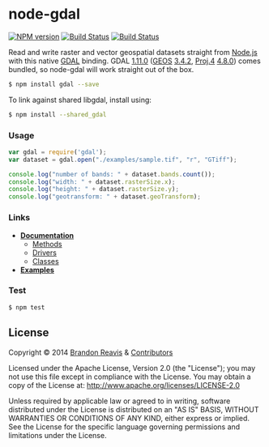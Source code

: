 # node-gdal
[![NPM version](https://badge.fury.io/js/gdal.png)](http://badge.fury.io/js/gdal)
[![Build Status](https://travis-ci.org/naturalatlas/node-gdal.png?branch=master)](https://travis-ci.org/naturalatlas/node-gdal)
[![Build Status](https://ci.appveyor.com/api/projects/status/mo06c2r5opdwak95)](https://ci.appveyor.com/project/brianreavis/node-gdal)

Read and write raster and vector geospatial datasets straight from [Node.js](http://nodejs.org) with this native [GDAL](http://www.gdal.org/) binding. GDAL [1.11.0](http://trac.osgeo.org/gdal/wiki/Release/1.11.0-News) ([GEOS](http://trac.osgeo.org/geos/) [3.4.2](http://trac.osgeo.org/geos/browser/tags/3.4.2/NEWS), [Proj.4](http://trac.osgeo.org/proj/) [4.8.0](http://www.osgeo.org/node/1268)) comes bundled, so node-gdal will work straight out of the box.

```sh
$ npm install gdal --save
```

To link against shared libgdal, install using:

```sh
$ npm install --shared_gdal
```

### Usage

```js
var gdal = require('gdal');
var dataset = gdal.open("./examples/sample.tif", "r", "GTiff");

console.log("number of bands: " + dataset.bands.count());
console.log("width: " + dataset.rasterSize.x);
console.log("height: " + dataset.rasterSize.y);
console.log("geotransform: " + dataset.geoTransform);
```

### Links

- [**Documentation**](docs/)
  - [Methods](docs/#methods)
  - [Drivers](docs/#drivers)
  - [Classes](docs/#classes)
- [**Examples**](examples/)

### Test

```sh
$ npm test
```


## License

Copyright &copy; 2014 [Brandon Reavis](https://github.com/brandonreavis) & [Contributors](https://github.com/naturalatlas/node-gdal/graphs/contributors)

Licensed under the Apache License, Version 2.0 (the "License"); you may not use this file except in compliance with the License. You may obtain a copy of the License at: http://www.apache.org/licenses/LICENSE-2.0

Unless required by applicable law or agreed to in writing, software distributed under the License is distributed on an "AS IS" BASIS, WITHOUT WARRANTIES OR CONDITIONS OF ANY KIND, either express or implied. See the License for the specific language governing permissions and limitations under the License.
